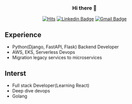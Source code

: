
<div align=center>

### Hi there 👋
 
[![Hits](https://hits.seeyoufarm.com/api/count/incr/badge.svg?url=https%3A%2F%2Fgithub.com%2FShin0102%2FShin0102&count_bg=%2379C83D&title_bg=%23555555&icon=&icon_color=%23E7E7E7&title=hits&edge_flat=false)](https://hits.seeyoufarm.com)
[![Linkedin Badge](https://img.shields.io/badge/-LinkedIn-blue?style=flat-square&logo=Linkedin&logoColor=white&link=https://linkedin.com/in/minseok-shin-9625981a2/)](https://linkedin.com/in/minseok-shin-9625981a2/)
[![Gmail Badge](https://img.shields.io/badge/Gmail-d14836?style=flat-square&logo=Gmail&logoColor=white&link=mailto:shinalli0102@gmail.com)](mailto:shinalli0102@gmail.com)
 
 </div>

## Experience
 - Python(Django, FastAPI, Flask) Backend Developer
 - AWS, EKS, Serverless Devops
 - Migration legacy services to microservices


## Interst
 - Full stack Developer(Learning React)
 - Deep dive devops
 - Golang


<!--
[![github stats](https://github-readme-stats.vercel.app/api?username=Shin0102)](https://github.com/anuraghazra/github-readme-stats)
-->

<!--
**Shin0102/Shin0102** is a ✨ _special_ ✨ repository because its `README.md` (this file) appears on your GitHub profile.

Here are some ideas to get you started:

- 🔭 I’m currently working on ...
- 🌱 I’m currently learning ...
- 👯 I’m looking to collaborate on ...
- 🤔 I’m looking for help with ...
- 💬 Ask me about ...
- 📫 How to reach me: ...
- 😄 Pronouns: ...
- ⚡ Fun fact: ...
-->
